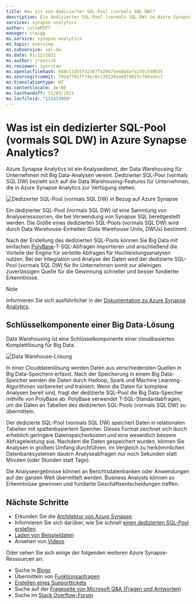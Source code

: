 ```yaml
---
title: Was ist ein dedizierter SQL-Pool (vormals SQL DW)?
description: Ein dedizierter SQL-Pool (vormals SQL DW) in Azure Synapse Analytics ist die Data Warehousing-Funktion für Unternehmen in Azure Synapse Analytics.
services: synapse-analytics
author: julieMSFT
manager: craigg
ms.service: synapse-analytics
ms.topic: overview
ms.subservice: sql-dw
ms.date: 01/22/2021
ms.author: jrasnick
ms.reviewer: igorstan
ms.openlocfilehash: 6d4c11db5fd2367fa29475e46b4afa23dc540035
ms.sourcegitcommit: 702df701fff4ec6cc39134aa607d023c766adec3
ms.translationtype: HT
ms.contentlocale: de-DE
ms.lasthandoff: 11/03/2021
ms.locfileid: "131433059"
---
```

# <a name="what-is-dedicated-sql-pool-formerly-sql-dw-in-azure-synapse-analytics"></a>Was ist ein dedizierter SQL-Pool (vormals SQL DW) in Azure Synapse Analytics?

Azure Synapse Analytics ist ein Analysedienst, der Data Warehousing für Unternehmen mit Big Data-Analysen vereint. Dedizierter SQL-Pool (vormals SQL DW) bezieht sich auf die Data Warehousing-Features für Unternehmen, die in Azure Synapse Analytics zur Verfügung stehen.



![Dedizierter SQL-Pool (vormals SQL DW) in Bezug auf Azure Synapse](./media/sql-data-warehouse-overview-what-is/dedicated-sql-pool.png)



Ein dedizierter SQL-Pool (vormals SQL DW) ist eine Sammlung von Analyseressourcen, die bei Verwendung von Synapse SQL bereitgestellt werden. Die Größe eines dedizierten SQL-Pools (vormals SQL DW) wird durch Data Warehouse-Einheiten (Data Warehouse Units, DWUs) bestimmt.

Nach der Erstellung des dedizierten SQL-Pools können Sie Big Data mit einfachen [PolyBase](/sql/relational-databases/polybase/polybase-guide?toc=/azure/synapse-analytics/sql-data-warehouse/toc.json&bc=/azure/synapse-analytics/sql-data-warehouse/breadcrumb/toc.json&view=azure-sqldw-latest&preserve-view=true)-T-SQL-Abfragen importieren und anschließend die Vorteile der Engine für verteilte Abfragen für Hochleistungsanalysen nutzen. Bei der Integration und Analyse der Daten wird der dedizierte SQL-Pool (vormals SQL DW) für Ihr Unternehmen somit zur alleinigen zuverlässigen Quelle für die Gewinnung schneller und besser fundierter Erkenntnisse.

> [!NOTE]
>Informieren Sie sich ausführlicher in der [Dokumentation zu Azure Synapse Analytics](../overview-what-is.md).
> 

## <a name="key-component-of-a-big-data-solution"></a>Schlüsselkomponente einer Big Data-Lösung

Data Warehousing ist eine Schlüsselkomponente einer cloudbasierten Komplettlösung für Big Data.

![Data Warehouse-Lösung](./media/sql-data-warehouse-overview-what-is/data-warehouse-solution.png)

In einer Clouddatenlösung werden Daten aus verschiedensten Quellen in Big Data-Speichern erfasst. Nach der Speicherung in einem Big Data-Speicher werden die Daten durch Hadoop, Spark und Machine Learning-Algorithmen vorbereitet und trainiert. Wenn die Daten für komplexe Analysen bereit sind, fragt der dedizierte SQL-Pool die Big Data-Speicher mithilfe von PolyBase ab. PolyBase verwendet T-SQL-Standardabfragen, um die Daten an Tabellen des dedizierten SQL-Pools (vormals SQL DW) zu übermitteln.

Der dedizierte SQL-Pool (vormals SQL DW) speichert Daten in relationalen Tabellen mit spaltenbasiertem Speicher. Dieses Format zeichnet sich durch erheblich geringere Datenspeicherkosten und eine wesentlich bessere Abfrageleistung aus. Nachdem die Daten gespeichert wurden, können Sie Analysen in großem Umfang durchführen. Im Vergleich zu herkömmlichen Datenbanksystemen dauern Analyseabfragen nur noch Sekunden statt Minuten (oder Stunden statt Tage).

Die Analyseergebnisse können an Berichtsdatenbanken oder Anwendungen auf der ganzen Welt übermittelt werden. Business Analysts können so Erkenntnisse gewinnen und fundierte Geschäftsentscheidungen treffen.

## <a name="next-steps"></a>Nächste Schritte

- Erkunden Sie die [Architektur von Azure Synapse](massively-parallel-processing-mpp-architecture.md).
- Informieren Sie sich darüber, wie Sie schnell [einen dedizierten SQL-Pool erstellen](create-data-warehouse-portal.md).
- [Laden von Beispieldaten](./load-data-from-azure-blob-storage-using-copy.md)
- Ansehen von [Videos](https://azure.microsoft.com/documentation/videos/index/?services=sql-data-warehouse)

Oder sehen Sie sich einige der folgenden weiteren Azure Synapse-Ressourcen an:

- Suche in [Blogs](https://azure.microsoft.com/blog/tag/azure-sql-data-warehouse/)
- Übermitteln von [Funktionsanfragen](https://feedback.azure.com/d365community/forum/9b9ba8e4-0825-ec11-b6e6-000d3a4f07b8)
- [Erstellen eines Supporttickets](sql-data-warehouse-get-started-create-support-ticket.md)
- Suche auf der [Frageseite von Microsoft Q&A (Fragen und Antworten)](/answers/topics/azure-synapse-analytics.html)
- Suche im [Stack Overflow-Forum](https://stackoverflow.com/questions/tagged/azure-sqldw)
